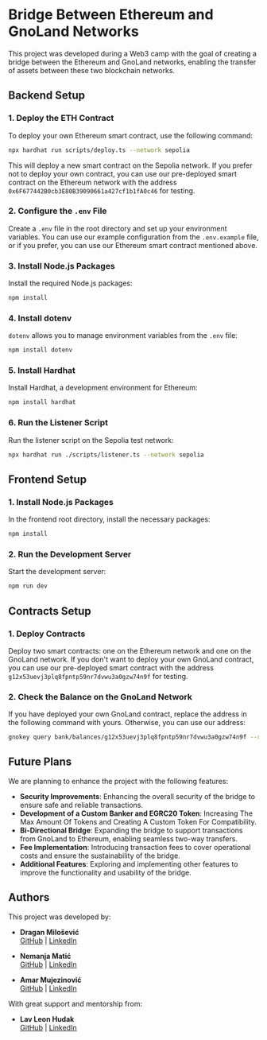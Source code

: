 # Bridge Between Ethereum and GnoLand Networks

This project was developed during a Web3 camp with the goal of creating a bridge between the Ethereum and GnoLand networks, enabling the transfer of assets between these two blockchain networks.

## Backend Setup

### 1. Deploy the ETH Contract

To deploy your own Ethereum smart contract, use the following command:

```bash
npx hardhat run scripts/deploy.ts --network sepolia
```

This will deploy a new smart contract on the Sepolia network. If you prefer not to deploy your own contract, you can use our pre-deployed smart contract on the Ethereum network with the address `0x6F677442B0cb3E80B39090661a427cf1b1fA0c46` for testing.

### 2. Configure the `.env` File

Create a `.env` file in the root directory and set up your environment variables. You can use our example configuration from the `.env.example` file, or if you prefer, you can use our Ethereum smart contract mentioned above.

### 3. Install Node.js Packages

Install the required Node.js packages:

```bash
npm install
```

### 4. Install dotenv

`dotenv` allows you to manage environment variables from the `.env` file:

```bash
npm install dotenv
```

### 5. Install Hardhat

Install Hardhat, a development environment for Ethereum:

```bash
npm install hardhat
```

### 6. Run the Listener Script

Run the listener script on the Sepolia test network:

```bash
npx hardhat run ./scripts/listener.ts --network sepolia
```

## Frontend Setup

### 1. Install Node.js Packages

In the frontend root directory, install the necessary packages:

```bash
npm install
```

### 2. Run the Development Server

Start the development server:

```bash
npm run dev
```

## Contracts Setup

### 1. Deploy Contracts

Deploy two smart contracts: one on the Ethereum network and one on the GnoLand network. If you don't want to deploy your own GnoLand contract, you can use our pre-deployed smart contract with the address `g12x53uevj3plq8fpntp59nr7dvwu3a0gzw74n9f` for testing.

### 2. Check the Balance on the GnoLand Network

If you have deployed your own GnoLand contract, replace the address in the following command with yours. Otherwise, you can use our address:

```bash
gnokey query bank/balances/g12x53uevj3plq8fpntp59nr7dvwu3a0gzw74n9f --remote https://rpc.test4.gno.land:443
```

## Future Plans

We are planning to enhance the project with the following features:

- **Security Improvements**: Enhancing the overall security of the bridge to ensure safe and reliable transactions.
- **Development of a Custom Banker and EGRC20 Token**: Increasing The Max Amount Of Tokens and Creating A Custom Token For Compatibility.
- **Bi-Directional Bridge**: Expanding the bridge to support transactions from GnoLand to Ethereum, enabling seamless two-way transfers.
- **Fee Implementation**: Introducing transaction fees to cover operational costs and ensure the sustainability of the bridge.
- **Additional Features**: Exploring and implementing other features to improve the functionality and usability of the bridge.

## Authors

This project was developed by:

- **Dragan Milošević**  
  [GitHub](https://github.com/Milosevic02) | [LinkedIn](https://www.linkedin.com/in/dragan-milosevic-ab405b280/)

- **Nemanja Matić**  
  [GitHub](https://github.com/Nemanya8) | [LinkedIn](https://www.linkedin.com/in/nemanjamatic/)

- **Amar Mujezinović**  
  [GitHub](https://github.com/amaramci) | [LinkedIn](https://www.linkedin.com/in/amar-mujezinovic/)

With great support and mentorship from:

- **Lav Leon Hudak**  
  [GitHub](https://github.com/leohhhn) | [LinkedIn](https://www.linkedin.com/in/leon-hudak/)